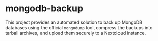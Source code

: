 # mongodb-backup
This project provides an automated solution to back up MongoDB databases using the official `mongodump` tool, compress the backups into tarball archives, and upload them securely to a Nextcloud instance.

